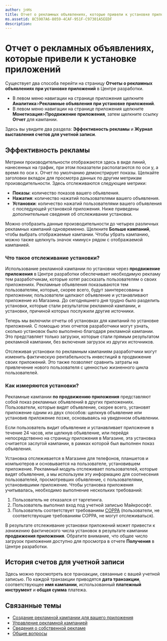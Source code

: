 ```yaml
---
author: jnHs
title: Отчет о рекламных объявлениях, которые привели к установке приложений
ms.assetid: 8C5907A6-8059-4CAF-951F-C97301A5EEDF
description: 
---
```


# Отчет о рекламных объявлениях, которые привели к установке приложений

Существует два способа перейти на страницу **Отчеты о рекламных объявлениях при установке приложений** в Центре разработки.

-   В левом меню навигации на странице приложения щелкните **Аналитика**&gt;**Рекламные объявления при установке приложений**.
-   В левом меню навигации на странице приложения щелкните **Монетизация**&gt;**Продвижение приложения**, затем щелкните ссылку **Отчет** для кампании.

Здесь вы увидите два раздела: **Эффективность рекламы** и **Журнал выставления счетов для учетной записи**.

## Эффективность рекламы

Метрики производительности отображаются здесь в виде линий, нанесенных на график, при этом показатели располагаются по оси y, а время по оси x. Отчет по умолчанию демонстрирует показы. Щелкайте заголовки вкладок для просмотра данных по другим метрикам производительности. Здесь отслеживаются следующие метрики:

-   **Показы**: количество показов вашего объявления.
-   **Нажатия**: количество нажатий пользователями вашего объявления.
-   **Установки**: количество нажатий пользователями вашего объявления с последующей установкой приложения. Ниже приведены дополнительные сведения об отслеживании установки.

Можно отобразить данные производительности до четырех различных рекламных кампаний одновременно. Щелкните **Больше кампаний**, чтобы выбрать отображаемые кампании. Чтобы убрать кампанию, можно также щелкнуть значок «минус» рядом с отображаемой кампанией.

### Что такое отслеживание установки?

Использование рекламной кампании по установки через **продвижение приложения** в Центре разработки обеспечивает необходимую рекламу тем разработчикам, которые хотят рассказать пользователям о своих приложениях. Рекламные объявления показываются тем пользователям, которые, скорее всего, будут заинтересованы в приложении; пользователи щелкают объявление и устанавливают приложение из Магазина. До сегодняшнего дня трудно было разделить установки, которые стали результатом рекламной кампании, и установки, причиной которых послужили другие источники.

Теперь мы включили отчеты об установках для кампаний по установке приложений. С помощью этих отчетов разработчики могут узнать, сколько установок было выполнено благодаря рекламной кампании. Это представляет только загрузки, которые стали прямым результатом рекламной кампании, без включения загрузок из других источников.

Отслеживая установки по рекламным кампаниям разработчики могут изменить фактическую рентабельность инвестиций в продвижение своих приложений. Это также позволяет сравнить затраты на привлечение нового пользователя с ценностью жизненного цикла пользователей.

### Как измеряются установки?

Рекламные кампании **по продвижению приложения** представляют собой показ рекламных объявлений в других приложениях. Пользователи, которые видят объявление, скорее всего, установят приложение одним из двух способов: щелкнув объявление или установив приложение позже, основываясь на увиденном объявлении.

Если пользователь видит объявление и устанавливает приложение в течение 24 часов, или щелкнув объявление, или перейдя непосредственно на страницу приложения в Магазине, эта установка считается заслугой кампании, в рамках которой был выполнен показ объявления.

Установка отслеживается в Магазине для телефонов, планшетов и компьютеров и основывается на пользователе, установившем приложение. Рекламный модуль отслеживает пользователей, которые видят объявление, а мы используем эту информацию для соотнесения пользователей, просмотревших объявление, с пользователями, установившими приложение. Чтобы установка приложения учитывалась, необходимо выполнение нескольких требований:

1.  Пользователь не отказался от таргетинга.
2.  Пользователь выполнил вход под учетной записью Майкрософт.
3.  Пользователь соответствует требованиям [COPPA](http://go.microsoft.com/fwlink?LinkId=536558) (пользователи, не соответствующие требованиям COPPA, не могут отслеживаться).

В результате отслеживание установки приложений может привести к *занижению* фактического числа установок в результате кампании **продвижения приложения**. Обратите внимание, что общее число загрузок приложения доступно для просмотра в отчете **Получения** в Центре разработки.

## История счетов для учетной записи

Здесь можно просмотреть все транзакции, связанные с вашей учетной записью. По каждой транзакции приводятся **дата транзакции**, соответствующее **имя кампании**, использованный **платежный инструмент** и **общая сумма** платежа.

## Связанные темы

* [Создание рекламной кампании для вашего приложения](create-an-ad-campaign-for-your-app.md)
* [Управление рекламной кампанией](managing-your-ad-campaign.md)
* [Сведения о собственной рекламе](about-house-ads.md)
* [Общие вопросы](common-questions.md)
 

 






<!--HONumber=May16_HO2-->


